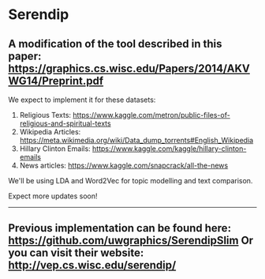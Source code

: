 # Serendip
A modification of the tool described in this paper: https://graphics.cs.wisc.edu/Papers/2014/AKVWG14/Preprint.pdf
---

We expect to implement it for these datasets:
1) Religious Texts: https://www.kaggle.com/metron/public-files-of-religious-and-spiritual-texts
2) Wikipedia Articles: https://meta.wikimedia.org/wiki/Data_dump_torrents#English_Wikipedia
3) Hillary Clinton Emails: https://www.kaggle.com/kaggle/hillary-clinton-emails
4) News articles: https://www.kaggle.com/snapcrack/all-the-news

We'll be using LDA and Word2Vec for topic modelling and text comparison.

Expect more updates soon!

---
Previous implementation can be found here: https://github.com/uwgraphics/SerendipSlim
Or you can visit their website: http://vep.cs.wisc.edu/serendip/
---
